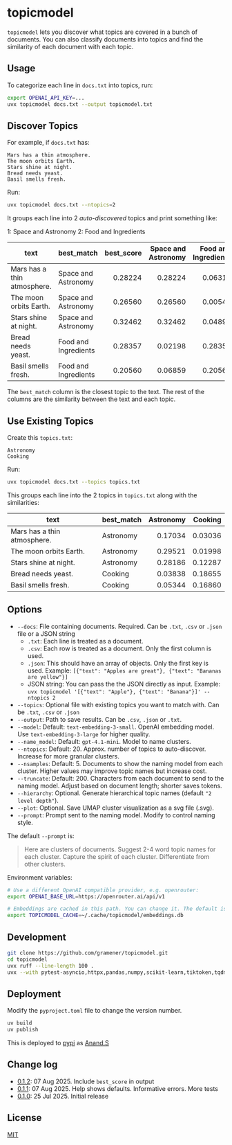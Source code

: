 # topicmodel

`topicmodel` lets you discover what topics are covered in a bunch of documents. You can also classify documents into topics and find the similarity of each document with each topic.

## Usage

To categorize each line in `docs.txt` into topics, run:

```bash
export OPENAI_API_KEY=...
uvx topicmodel docs.txt --output topicmodel.txt
```

## Discover Topics

For example, if `docs.txt` has:

```text
Mars has a thin atmosphere.
The moon orbits Earth.
Stars shine at night.
Bread needs yeast.
Basil smells fresh.
```

Run:

```bash
uvx topicmodel docs.txt --ntopics=2
```

It groups each line into 2 _auto-discovered_ topics and print something like:

1: Space and Astronomy
2: Food and Ingredients

| text                        | best_match           | best_score | Space and Astronomy | Food and Ingredients |
| --------------------------- | -------------------- | ---------: | ------------------: | -------------------: |
| Mars has a thin atmosphere. | Space and Astronomy  |    0.28224 |             0.28224 |              0.06313 |
| The moon orbits Earth.      | Space and Astronomy  |    0.26560 |             0.26560 |              0.00546 |
| Stars shine at night.       | Space and Astronomy  |    0.32462 |             0.32462 |              0.04896 |
| Bread needs yeast.          | Food and Ingredients |    0.28357 |             0.02198 |              0.28357 |
| Basil smells fresh.         | Food and Ingredients |    0.20560 |             0.06859 |              0.20560 |

The `best_match` column is the closest topic to the text. The rest of the columns are the similarity between the text and each topic.

## Use Existing Topics

Create this `topics.txt`:

```text
Astronomy
Cooking
```

Run:

```bash
uvx topicmodel docs.txt --topics topics.txt
```

This groups each line into the 2 topics in `topics.txt` along with the similarities:

| text                        | best_match | Astronomy | Cooking |
| --------------------------- | ---------- | --------: | ------: |
| Mars has a thin atmosphere. | Astronomy  |   0.17034 | 0.03036 |
| The moon orbits Earth.      | Astronomy  |   0.29521 | 0.01998 |
| Stars shine at night.       | Astronomy  |   0.28186 | 0.12287 |
| Bread needs yeast.          | Cooking    |   0.03838 | 0.18655 |
| Basil smells fresh.         | Cooking    |   0.05344 | 0.16860 |

## Options

- `--docs`: File containing documents. Required. Can be `.txt`, `.csv` or `.json` file or a JSON string
  - `.txt`: Each line is treated as a document.
  - `.csv`: Each row is treated as a document. Only the first column is used.
  - `.json`: This should have an array of objects. Only the first key is used. Example: `[{"text": "Apples are great"}, {"text": "Bananas are yellow"}]`
  - JSON string: You can pass the the JSON directly as input. Example: `uvx topicmodel '[{"text": "Apple"}, {"text": "Banana"}]' --ntopics 2`
- `--topics`: Optional file with existing topics you want to match with. Can be `.txt`, `.csv` or `.json`
- `--output`: Path to save results. Can be `.csv`, `.json` or `.txt`.
- `--model`: Default: `text-embedding-3-small`. OpenAI embedding model. Use `text-embedding-3-large` for higher quality.
- `--name_model`: Default: `gpt-4.1-mini`. Model to name clusters.
- `--ntopics`: Default: 20. Approx. number of topics to auto-discover. Increase for more granular clusters.
- `--nsamples`: Default: 5. Documents to show the naming model from each cluster. Higher values may improve topic names but increase cost.
- `--truncate`: Default: 200. Characters from each document to send to the naming model. Adjust based on document length; shorter saves tokens.
- `--hierarchy`: Optional. Generate hierarchical topic names (default `"2 level depth"`).
- `--plot`: Optional. Save UMAP cluster visualization as a svg file (.svg).
- `--prompt`: Prompt sent to the naming model. Modify to control naming style.

The default `--prompt` is:

> Here are clusters of documents. Suggest 2-4 word topic names for each cluster.
> Capture the spirit of each cluster. Differentiate from other clusters.

Environment variables:

```bash
# Use a different OpenAI compatible provider, e.g. openrouter:
export OPENAI_BASE_URL=https://openrouter.ai/api/v1

# Embeddings are cached in this path. You can change it. The default is:
export TOPICMODEL_CACHE=~/.cache/topicmodel/embeddings.db
```

## Development

```bash
git clone https://github.com/gramener/topicmodel.git
cd topicmodel
uvx ruff --line-length 100 .
uvx --with pytest-asyncio,httpx,pandas,numpy,scikit-learn,tiktoken,tqdm pytest
```

## Deployment

Modify the `pyproject.toml` file to change the version number.

```bash
uv build
uv publish
```

This is deployed to [pypi](https://pypi.org/project/topicmodel/) as [Anand.S](https://pypi.org/user/Anand.S/)

## Change log

- [0.1.2](https://pypi.org/project/topicmodel/0.1.2/): 07 Aug 2025. Include `best_score` in output
- [0.1.1](https://pypi.org/project/topicmodel/0.1.1/): 07 Aug 2025. Help shows defaults. Informative errors. More tests
- [0.1.0](https://pypi.org/project/topicmodel/0.1.0/): 25 Jul 2025. Initial release

## License

[MIT](LICENSE)
